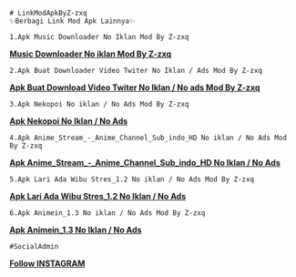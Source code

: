 ```
# LinkModApkByZ-zxq
✨Berbagi Link Mod Apk Lainnya✨
```

```
1.Apk Music Downloader No Iklan Mod By Z-zxq
```

<b><a href="https://apkadmin.com/9rhkj82794su/Music_Downloader_1.1.2_NoAds.apk.html">Music Downloader No iklan Mod By Z-zxq</a></b>

```
2.Apk Buat Downloader Video Twiter No Iklan / Ads Mod By Z-zxq
```

<b><a href="https://apkadmin.com/m2o6hubybtpn/TwDown_1.7.4-googleplay_apks_signed_NoIklan.apk.html">Apk Buat Download Video Twiter No Iklan / No ads Mod By Z-zxq</a></b>

```
3.Apk Nekopoi No iklan / No Ads Mod By Z-zxq
```

<b><a href="https://apkadmin.com/32vj4d2romlu/NekoPoi_2.0-b21040500.apk.html">Apk Nekopoi No Iklan / No Ads</a></b>

```
4.Apk Anime_Stream_-_Anime_Channel_Sub_indo_HD No iklan / No Ads Mod By Z-zxq
```

<b><a href="https://apkadmin.com/b6s3xt8e26j5/Anime_Stream_-_Anime_Channel_Sub_indo_HD_1.0.1_apks_signed.apk.html">Apk Anime_Stream_-_Anime_Channel_Sub_indo_HD No Iklan / No Ads</a></b>

```
5.Apk Lari Ada Wibu Stres_1.2 No iklan / No Ads Mod By Z-zxq
```
<b><a href="https://apkadmin.com/l9c3qro1iv9f/Lari_Ada_Wibu_Stres_1.2.apk.html">Apk Lari Ada Wibu Stres_1.2 No Iklan / No Ads</a></b>


```
6.Apk Animein_1.3 No iklan / No Ads Mod By Z-zxq
```

<b><a href="https://apkadmin.com/pra63v9w3ost/Animein_1.3_apks_signed.apk.html">Apk Animein_1.3 No Iklan / No Ads</a></b>


```
#SocialAdmin
```

<b><a href="https://instagram.com/_zxagung">Follow INSTAGRAM</a></b>


